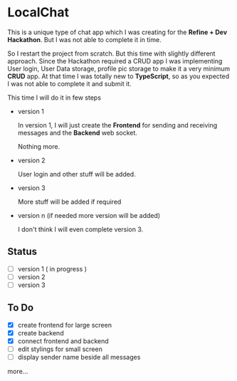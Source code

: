# LocalChat

This is a unique type of chat app which I was creating for the **Refine + Dev Hackathon**. But I was not able to complete it in time.

So I restart the project from scratch.
But this time with slightly different approach.
Since the Hackathon required a CRUD app I was implementing User login, User Data storage, profile pic storage to make it a very minimum **CRUD** app.
At that time I was totally new to **TypeScript**, so as you expected I was not able to complete it and submit it.

This time I will do it in few steps

- version 1

  In version 1, I will just create the **Frontend** for sending and receiving messages and the **Backend** web socket.

  Nothing more.

- version 2

  User login and other stuff will be added.

- version 3

  More stuff will be added if required

- version n (if needed more version will be added)

  I don't think I will even complete version 3.

## Status

- [ ] version 1 ( in progress )
- [ ] version 2
- [ ] version 3

## To Do

- [x] create frontend for large screen
- [x] create backend
- [x] connect frontend and backend
- [ ] edit stylings for small screen
- [ ] display sender name beside all messages

more...
